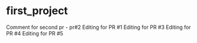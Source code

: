 # first_project
Comment for second pr - pr#2
Editing for PR #1
Editing for PR #3
Editing for PR #4
Editing for PR #5
